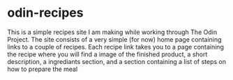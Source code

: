 # odin-recipes
This is a simple recipes site I am making while working through The Odin Project.
The site consists of a very simple (for now) home page containing links to a couple of recipes.
Each recipe link takes you to a page containing the recipe where you will find a image of the finished product,
a short description, a ingrediants section, and a section containing a list of steps on how to prepare the meal
